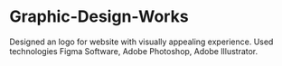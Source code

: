 # Graphic-Design-Works
Designed an logo for website with visually appealing experience. Used technologies Figma Software, Adobe Photoshop, Adobe Illustrator.
